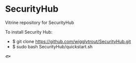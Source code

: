 # SecurityHub
Vitrine repository for SecurityHub

To install Security Hub:
- $ git clone https://github.com/wigglytrout/SecurityHub.git
- $ sudo bash SecurityHub/quickstart.sh

🐟
